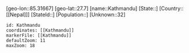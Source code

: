 ﻿---
location: [27.7,85.31667]
mapzoom: [7,12] 
mapmarker: city 
type: City
tags:
- geo/City


SpocWebEntityId: 35969
isDeleted: false
confidential: public

---
[geo-lon::85.31667]
[geo-lat::27.7]
[name::Kathmandu]
[State::]
[Country::[[Nepal]]]
[StateId::]
[Population::]
[Unknown::32]


```leaflet
id: Kathmandu
coordinates: [[Kathmandu]]
markerFile: [[Kathmandu]]
defaultZoom: 11 
maxZoom: 18
```
